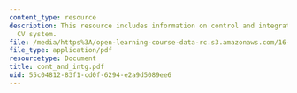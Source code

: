 ```yaml
---
content_type: resource
description: This resource includes information on control and integration of the
  CV system.
file: /media/https%3A/open-learning-course-data-rc.s3.amazonaws.com/16-423j-aerospace-biomedical-and-life-support-engineering-spring-2006/55c0481283f1cd0f6294e2a9d5089ee6_cont_and_intg.pdf
file_type: application/pdf
resourcetype: Document
title: cont_and_intg.pdf
uid: 55c04812-83f1-cd0f-6294-e2a9d5089ee6
---
```

